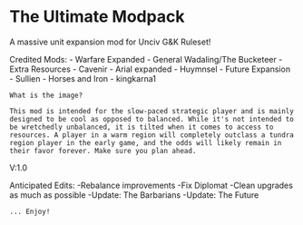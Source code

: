 # The Ultimate Modpack
A massive unit expansion mod for Unciv G&amp;K Ruleset!

Credited Mods:
    - Warfare Expanded - General Wadaling/The Bucketeer
    - Extra Resources - Cavenir 
    - Arial expanded - Huymnsel 
    - Future Expansion - Sullien 
    - Horses and Iron - kingkarna1 
    
    What is the image? 
    
    This mod is intended for the slow-paced strategic player and is mainly designed to be cool as opposed to balanced. While it's not intended to be wretchedly unbalanced, it is tilted when it comes to access to resources. A player in a warm region will completely outclass a tundra region player in the early game, and the odds will likely remain in their favor forever. Make sure you plan ahead.
    
V:1.0
    
   Anticipated Edits:
        -Rebalance improvements
        -Fix Diplomat
        -Clean upgrades as much as possible
        -Update: The Barbarians
        -Update: The Future
    
    
    ... Enjoy!
